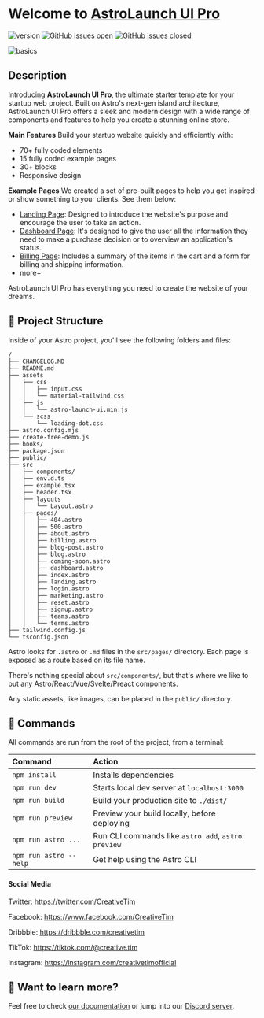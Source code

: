# Welcome to [AstroLaunch UI Pro](https://www.creative-tim.com/astro/launch-ui-pro/)

![version](https://img.shields.io/badge/version-1.0.0-blue.svg) [![GitHub issues open](https://img.shields.io/github/issues/creativetimofficial/ct-astro-launch-ui-pro.svg?maxAge=2592000)](https://github.com/creativetimofficial/ct-astro-launch-ui-pro/issues?q=is%3Aopen+is%3Aissue) [![GitHub issues closed](https://img.shields.io/github/issues-closed-raw/creativetimofficial/ct-astro-launch-ui-pro.svg?maxAge=2592000)](https://github.com/creativetimofficial/ct-astro-launch-ui-pro/issues?q=is%3Aissue+is%3Aclosed)

![basics](https://raw.githubusercontent.com/creativetimofficial/public-assets/master/astro/astrolaunch-ui.jpg)

## Description

Introducing **AstroLaunch UI Pro**, the ultimate starter template for your startup web project. Built on Astro's next-gen island architecture, AstroLaunch UI Pro offers a sleek and modern design with a wide range of components and features to help you create a stunning online store.

**Main Features**
Build your startuo website quickly and efficiently with:
- 70+ fully coded elements
- 15 fully coded example pages
- 30+ blocks
- Responsive design

**Example Pages**
We created a set of pre-built pages to help you get inspired or show something to your clients. See them below:
- [Landing Page](https://demos.creative-tim.com/astro-launch-ui/landing/): Designed to introduce the website's purpose and encourage the user to take an action.
- [Dashboard Page](https://demos.creative-tim.com/astro-launch-ui/dashboard/): It's designed to give the user all the information they need to make a purchase decision or to overview an application's status.
- [Billing Page](https://demos.creative-tim.com/astro-launch-ui/billing/): Includes a summary of the items in the cart and a form for billing and shipping information.
- more+

AstroLaunch UI Pro has everything you need to create the website of your dreams.


## 🚀 Project Structure

Inside of your Astro project, you'll see the following folders and files:

```
/
├── CHANGELOG.MD
├── README.md
├── assets
│   ├── css
│   │   ├── input.css
│   │   └── material-tailwind.css
│   ├── js
│   │   └── astro-launch-ui.min.js
│   └── scss
│       └── loading-dot.css
├── astro.config.mjs
├── create-free-demo.js
├── hooks/
├── package.json
├── public/
├── src
│   ├── components/
│   ├── env.d.ts
│   ├── example.tsx
│   ├── header.tsx
│   ├── layouts
│   │   └── Layout.astro
│   ├── pages/
│   │   ├── 404.astro
│   │   ├── 500.astro
│   │   ├── about.astro
│   │   ├── billing.astro
│   │   ├── blog-post.astro
│   │   ├── blog.astro
│   │   ├── coming-soon.astro
│   │   ├── dashboard.astro
│   │   ├── index.astro
│   │   ├── landing.astro
│   │   ├── login.astro
│   │   ├── marketing.astro
│   │   ├── reset.astro
│   │   ├── signup.astro
│   │   ├── teams.astro
│   │   └── terms.astro
├── tailwind.config.js
└── tsconfig.json
```

Astro looks for `.astro` or `.md` files in the `src/pages/` directory. Each page is exposed as a route based on its file name.

There's nothing special about `src/components/`, but that's where we like to put any Astro/React/Vue/Svelte/Preact components.

Any static assets, like images, can be placed in the `public/` directory.

## 🧞 Commands

All commands are run from the root of the project, from a terminal:

| Command                | Action                                             |
| :--------------------- | :------------------------------------------------- |
| `npm install`          | Installs dependencies                              |
| `npm run dev`          | Starts local dev server at `localhost:3000`        |
| `npm run build`        | Build your production site to `./dist/`            |
| `npm run preview`      | Preview your build locally, before deploying       |
| `npm run astro ...`    | Run CLI commands like `astro add`, `astro preview` |
| `npm run astro --help` | Get help using the Astro CLI                       |

#### Social Media

Twitter: <https://twitter.com/CreativeTim>

Facebook: <https://www.facebook.com/CreativeTim>

Dribbble: <https://dribbble.com/creativetim>

TikTok: <https://tiktok.com/@creative.tim>

Instagram: <https://instagram.com/creativetimofficial>

## 👀 Want to learn more?

Feel free to check [our documentation](https://www.creative-tim.com/learning-lab/astro/overview/astro-launch-ui) or jump into our [Discord server](https://discord.com/invite/WCvQWMwT).
